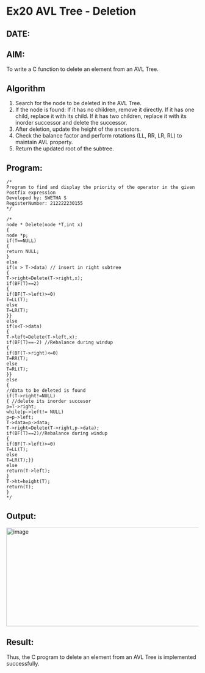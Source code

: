 # Ex20 AVL Tree - Deletion
## DATE:
## AIM:
To write a C function to delete an element from an AVL Tree.
## Algorithm
1. Search for the node to be deleted in the AVL Tree.
2. If the node is found:
If it has no children, remove it directly.
If it has one child, replace it with its child.
If it has two children, replace it with its inorder successor and delete the successor.
3. After deletion, update the height of the ancestors.
4. Check the balance factor and perform rotations (LL, RR, LR, RL) to maintain AVL property. 
5. Return the updated root of the subtree.  

## Program:
```
/*
Program to find and display the priority of the operator in the given Postfix expression
Developed by: SWETHA S
RegisterNumber: 212222230155 
*/
```
```
/*
node * Delete(node *T,int x)
{
node *p;
if(T==NULL)
{
return NULL;
}
else
if(x > T->data) // insert in right subtree
{
T->right=Delete(T->right,x);
if(BF(T)==2)
{
if(BF(T->left)>=0)
T=LL(T);
else
T=LR(T);
}}
else
if(x<T->data)
{
T->left=Delete(T->left,x);
if(BF(T)==-2) //Rebalance during windup
{
if(BF(T->right)<=0)
T=RR(T);
else
T=RL(T);
}}
else
{
//data to be deleted is found
if(T->right!=NULL)
{ //delete its inorder succesor
p=T->right;
while(p->left!= NULL)
p=p->left;
T->data=p->data;
T->right=Delete(T->right,p->data);
if(BF(T)==2)//Rebalance during windup
{
if(BF(T->left)>=0)
T=LL(T);
else
T=LR(T);}}
else
return(T->left);
}
T->ht=height(T);
return(T);
}
*/
```
## Output:
<img width="1082" height="258" alt="image" src="https://github.com/user-attachments/assets/587e33e6-6d14-4273-9b03-eb7acba47f6d" />



## Result:
Thus, the C program to delete an element from an AVL Tree is implemented successfully.
